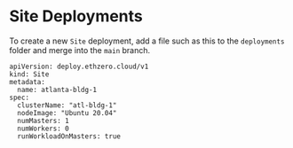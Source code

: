 # Site Deployments

To create a new `Site` deployment, add a file such as this to the `deployments` folder and merge into the `main` branch.

```
apiVersion: deploy.ethzero.cloud/v1
kind: Site
metadata:
  name: atlanta-bldg-1
spec:
  clusterName: "atl-bldg-1"
  nodeImage: "Ubuntu 20.04"
  numMasters: 1
  numWorkers: 0
  runWorkloadOnMasters: true
```
